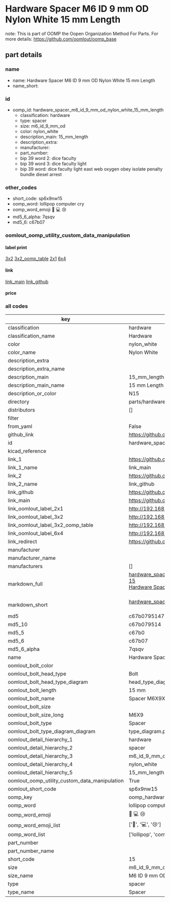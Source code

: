 # Hardware Spacer M6 ID 9 mm OD Nylon White 15 mm Length  

note: This is part of OOMP the Oopen Organization Method For Parts. For more details: https://github.com/oomlout/oomp_base

##  part details
  







### name
* name: Hardware Spacer M6 ID 9 mm OD Nylon White 15 mm Length
* name_short: 
### id
* oomp_id: hardware_spacer_m6_id_9_mm_od_nylon_white_15_mm_length
  * classification: hardware
  * type: spacer
  * size: m6_id_9_mm_od
  * color: nylon_white
  * description_main: 15_mm_length
  * description_extra: 
  * manufacturer: 
  * part_number: 
  * bip 39 word 2: dice faculty
  * bip 39 word 3: dice faculty light
  * bip 39 word: dice faculty light east web oxygen obey isolate penalty bundle diesel arrest

### other_codes
* short_code: sp6x9nw15
* oomp_word: lollipop computer cry
* oomp_word_emoji :lollipop: :computer: :cry:
* md5_6_alpha: 7qsqv
* md5_6: c67b07






### oomlout_oomp_utility_custom_data_manipulation
#### label print
[3x2](http://192.168.1.245:1112/?label=oomp%207qsqv)
[3x2_oomp_table](http://192.168.1.108:1112/?label=oomp%207qsqv)
[2x1](http://192.168.1.242:1112/?label=oomp%207qsqv)
[6x4](http://192.168.1.55:1112/?label=oomp%207qsqv)    

#### link

[link_main](https://github.com/oomlout/oomlout_oomp_version_1_messy/tree/main/parts/hardware_spacer_m6_id_9_mm_od_nylon_white_15_mm_length) [link_github](https://github.com/oomlout/oomlout_oomp_version_1_messy/tree/main/parts/hardware_spacer_m6_id_9_mm_od_nylon_white_15_mm_length)                             

#### price







### all codes 
| key | value |  
| --- | --- |  
| classification | hardware |  
| classification_name | Hardware |  
| color | nylon_white |  
| color_name | Nylon White |  
| description_extra |  |  
| description_extra_name |  |  
| description_main | 15_mm_length |  
| description_main_name | 15 mm Length |  
| description_or_color | N15 |  
| directory | parts/hardware_spacer_m6_id_9_mm_od_nylon_white_15_mm_length |  
| distributors | [] |  
| filter |  |  
| from_yaml | False |  
| github_link | https://github.com/oomlout/oomlout_oomp_part_src/tree/main/parts/hardware_spacer_m6_id_9_mm_od_nylon_white_15_mm_length |  
| id | hardware_spacer_m6_id_9_mm_od_nylon_white_15_mm_length |  
| kicad_reference |  |  
| link_1 | https://github.com/oomlout/oomlout_oomp_version_1_messy/tree/main/parts/hardware_spacer_m6_id_9_mm_od_nylon_white_15_mm_length |  
| link_1_name | link_main |  
| link_2 | https://github.com/oomlout/oomlout_oomp_version_1_messy/tree/main/parts/hardware_spacer_m6_id_9_mm_od_nylon_white_15_mm_length |  
| link_2_name | link_github |  
| link_github | https://github.com/oomlout/oomlout_oomp_version_1_messy/tree/main/parts/hardware_spacer_m6_id_9_mm_od_nylon_white_15_mm_length |  
| link_main | https://github.com/oomlout/oomlout_oomp_version_1_messy/tree/main/parts/hardware_spacer_m6_id_9_mm_od_nylon_white_15_mm_length |  
| link_oomlout_label_2x1 | http://192.168.1.242:1112/?label=oomp%207qsqv |  
| link_oomlout_label_3x2 | http://192.168.1.245:1112/?label=oomp%207qsqv |  
| link_oomlout_label_3x2_oomp_table | http://192.168.1.108:1112/?label=oomp%207qsqv |  
| link_oomlout_label_6x4 | http://192.168.1.55:1112/?label=oomp%207qsqv |  
| link_redirect | https://github.com/oomlout/oomlout_oomp_version_1_messy/tree/main/parts/hardware_spacer_m6_id_9_mm_od_nylon_white_15_mm_length |  
| manufacturer |  |  
| manufacturer_name |  |  
| manufacturers | [] |  
| markdown_full | [hardware_spacer_m6_id_9_mm_od_nylon_white_15_mm_length](none)<br>[15](none)<br>[Hardware Spacer M6 Id 9 Mm Od Nylon White 15 Mm Length](none)<br><br> |  
| markdown_short | [hardware_spacer_m6_id_9_mm_od_nylon_white_15_mm_length](none)<br><br> |  
| md5 | c67b0795147692fe797c645b031469eb |  
| md5_10 | c67b079514 |  
| md5_5 | c67b0 |  
| md5_6 | c67b07 |  
| md5_6_alpha | 7qsqv |  
| name | Hardware Spacer M6 ID 9 mm OD Nylon White 15 mm Length |  
| oomlout_bolt_color |  |  
| oomlout_bolt_head_type | Bolt |  
| oomlout_bolt_head_type_diagram | head_type_diagram.png |  
| oomlout_bolt_length | 15 mm |  
| oomlout_bolt_name | Spacer M6X9X15 mm  (Bolt) |  
| oomlout_bolt_size |  |  
| oomlout_bolt_size_long | M6X9 |  
| oomlout_bolt_type | Spacer |  
| oomlout_bolt_type_diagram_diagram | type_diagram.png |  
| oomlout_detail_hierarchy_1 | hardware |  
| oomlout_detail_hierarchy_2 | spacer |  
| oomlout_detail_hierarchy_3 | m6_id_9_mm_od |  
| oomlout_detail_hierarchy_4 | nylon_white |  
| oomlout_detail_hierarchy_5 | 15_mm_length |  
| oomlout_oomp_utility_custom_data_manipulation | True |  
| oomlout_short_code | sp6x9nw15 |  
| oomp_key | oomp_hardware_spacer_m6_id_9_mm_od_nylon_white_15_mm_length |  
| oomp_word | lollipop computer cry |  
| oomp_word_emoji | :lollipop: :computer: :cry: |  
| oomp_word_emoji_list | [':lollipop:', ':computer:', ':cry:'] |  
| oomp_word_list | ['lollipop', 'computer', 'cry'] |  
| part_number |  |  
| part_number_name |  |  
| short_code | 15 |  
| size | m6_id_9_mm_od |  
| size_name | M6 ID 9 mm OD |  
| type | spacer |  
| type_name | Spacer |  
